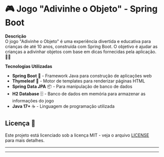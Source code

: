 
# 🎮 Jogo "Adivinhe o Objeto" - Spring Boot

**Descrição**  
O jogo "Adivinhe o Objeto" é uma experiência divertida e educativa para crianças de até 10 anos, construída com Spring Boot. O objetivo é ajudar as crianças a adivinhar objetos com base em dicas fornecidas pela aplicação. 🧠💡

**Tecnologias Utilizadas**  
- **Spring Boot** 🚀 - Framework Java para construção de aplicações web
- **Thymeleaf** 🌿 - Motor de templates para renderizar páginas HTML
- **Spring Data JPA** 📦 - Para manipulação de banco de dados
- **H2 Database** 🗄️ - Banco de dados em memória para armazenar as informações do jogo
- **Java 17+** ☕ - Linguagem de programação utilizada

## Licença 📜

Este projeto está licenciado sob a licença MIT - veja o arquivo [LICENSE](LICENSE) para mais detalhes.

---

---
